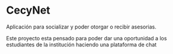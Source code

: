 # CecyNet
Aplicación para socializar y poder otorgar o recibir asesorias.

Este proyecto esta pensado para poder dar una oportunidad a los estudiantes de la institución haciendo una plataforma de chat
